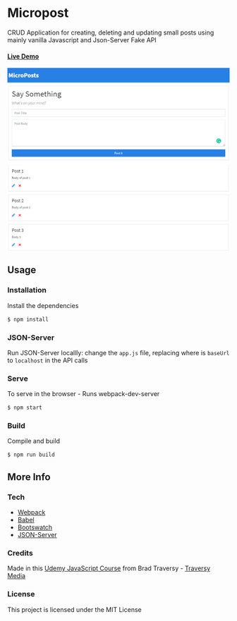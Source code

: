 # Micropost

CRUD Application for creating, deleting and updating small posts using mainly vanilla Javascript and Json-Server Fake API
#### [Live Demo](https://capelaum-microposts.netlify.app)

<img src=".github/Capa.png" align="center" />

## Usage

### Installation

Install the dependencies

```sh
$ npm install
```

### JSON-Server

Run JSON-Server locallly: change the `app.js` file, replacing where is `baseUrl` to `localhost` in the API calls

### Serve
To serve in the browser  - Runs webpack-dev-server

```sh
$ npm start
```

### Build
Compile and build

```sh
$ npm run build
```

## More Info

### Tech

- [Webpack](https://webpack.js.org/)
- [Babel](https://babeljs.io/)
- [Bootswatch](https://bootswatch.com/)
- [JSON-Server](https://www.npmjs.com/package/json-server)

### Credits

Made in this [Udemy JavaScript Course](https://www.udemy.com/course/modern-javascript-from-the-beginning) from Brad Traversy - [Traversy Media](http://www.traversymedia.com)

### License

This project is licensed under the MIT License